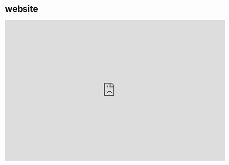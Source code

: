 # website
<iframe width="717.5" height="457.51" seamless frameborder="0" scrolling="no" src="https://docs.google.com/spreadsheets/d/e/2PACX-1vSq6sKp6o47iJktrSori6A9XfNSq5Iw_x6w3ti5iBnvPy3Nsq64hL5hp6U4s2yms1mYpbPn-xQEWguM/pubchart?oid=486288776&amp;format=interactive"></iframe>
